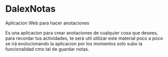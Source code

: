 # DalexNotas
Aplicacion Web para hacer anotaciones

Es una aplicacion para crear anotaciones de cualquier cosa que desees, para recordar tus actividades, te será util utilizar este material
poco a poco se irá evolucionando la aplicacion por los momentos solo subo la funcionalidad cmo tal de guardar notas.
